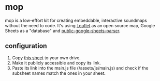 # mop

mop is a low-effort kit for creating embeddable, interactive soundmaps without the need to code. It's using [Leaflet](https://leafletjs.com/) as an open source map, Google Sheets as a "database" and [public-google-sheets-parser](https://github.com/fureweb-com/public-google-sheets-parser).

## configuration

1. Copy [this sheet](https://docs.google.com/spreadsheets/d/1IdwTTG68o08BeoPjmV410-04hxljbD1R4wK8cybWmdY/edit#gid=0) to your own drive.
2. Make it publicly accessible and copy its link.
3. Paste its link into the main.js file (/assets/js/main.js) and check if the subsheet names match the ones in your sheet.